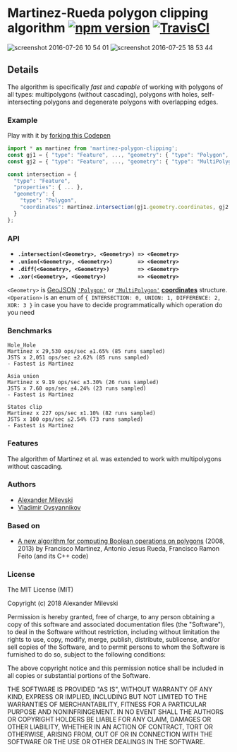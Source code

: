# Martinez-Rueda polygon clipping algorithm [![npm version](https://badge.fury.io/js/martinez-polygon-clipping.svg)](https://badge.fury.io/js/martinez-polygon-clipping) [![TravisCI](https://travis-ci.org/w8r/martinez.svg?branch=master)](https://travis-ci.org/w8r/martinez)

![screenshot 2016-07-26 10 54 01](https://cloud.githubusercontent.com/assets/26884/17131796/611b3b20-531f-11e6-941c-b0f8fd385016.png)
![screenshot 2016-07-25 18 53 44](https://cloud.githubusercontent.com/assets/26884/17131805/64b74134-531f-11e6-913b-81c0cbd1a618.png)


## Details

The algorithm is specifically *fast* and *capable* of working with polygons of all types: multipolygons (without cascading),
polygons with holes, self-intersecting polygons and degenerate polygons with overlapping edges.

### Example

Play with it by [forking this Codepen](https://codepen.io/w8r/pen/MjgqMx)

```js
import * as martinez from 'martinez-polygon-clipping';
const gj1 = { "type": "Feature", ..., "geometry": { "type": "Polygon", "coordinates": [ [ [x, y], ... ] ]};
const gj2 = { "type": "Feature", ..., "geometry": { "type": "MultiPolygon", "coordinates": [ [ [ [x, y], ...] ] ]};

const intersection = {
  "type": "Feature",
  "properties": { ... },
  "geometry": {
    "type": "Polygon",
    "coordinates": martinez.intersection(gj1.geometry.coordinates, gj2.geometry.coordinates)
  }
};
```

### API

* **`.intersection(<Geometry>, <Geometry>) => <Geometry>`**
* **`.union(<Geometry>, <Geometry>)        => <Geometry>`**
* **`.diff(<Geometry>, <Geometry>)         => <Geometry>`**
* **`.xor(<Geometry>, <Geometry>)          => <Geometry>`**

`<Geometry>` is [GeoJSON](http://geojson.org/geojson-spec.html) [`'Polygon'`](http://geojson.org/geojson-spec.html#id4) or [`'MultiPolygon'`](http://geojson.org/geojson-spec.html#id7) <u>**coordinates**</u> structure.
`<Operation>` is an enum of `{ INTERSECTION: 0, UNION: 1, DIFFERENCE: 2, XOR: 3 }` in case you have to decide programmatically
which operation do you need

### Benchmarks

```
Hole_Hole
Martinez x 29,530 ops/sec ±1.65% (85 runs sampled)
JSTS x 2,051 ops/sec ±2.62% (85 runs sampled)
- Fastest is Martinez

Asia union
Martinez x 9.19 ops/sec ±3.30% (26 runs sampled)
JSTS x 7.60 ops/sec ±4.24% (23 runs sampled)
- Fastest is Martinez

States clip
Martinez x 227 ops/sec ±1.10% (82 runs sampled)
JSTS x 100 ops/sec ±2.54% (73 runs sampled)
- Fastest is Martinez
```

### Features

The algorithm of Martinez et al. was extended to work with multipolygons without cascading.

### Authors

* [Alexander Milevski](https://github.com/w8r/)
* [Vladimir Ovsyannikov](https://github.com/sh1ng/)

### Based on

* [A new algorithm for computing Boolean operations on polygons](http://www.sciencedirect.com/science/article/pii/S0965997813000379) (2008, 2013) by Francisco Martinez, Antonio Jesus Rueda, Francisco Ramon Feito (and its C++ code)

### License

The MIT License (MIT)

Copyright (c) 2018 Alexander Milevski

Permission is hereby granted, free of charge, to any person obtaining a copy of this software and associated documentation files (the "Software"), to deal in the Software without restriction, including without limitation the rights to use, copy, modify, merge, publish, distribute, sublicense, and/or sell copies of the Software, and to permit persons to whom the Software is furnished to do so, subject to the following conditions:

The above copyright notice and this permission notice shall be included in all copies or substantial portions of the Software.

THE SOFTWARE IS PROVIDED "AS IS", WITHOUT WARRANTY OF ANY KIND, EXPRESS OR IMPLIED, INCLUDING BUT NOT LIMITED TO THE WARRANTIES OF MERCHANTABILITY, FITNESS FOR A PARTICULAR PURPOSE AND NONINFRINGEMENT. IN NO EVENT SHALL THE AUTHORS OR COPYRIGHT HOLDERS BE LIABLE FOR ANY CLAIM, DAMAGES OR OTHER LIABILITY, WHETHER IN AN ACTION OF CONTRACT, TORT OR OTHERWISE, ARISING FROM, OUT OF OR IN CONNECTION WITH THE SOFTWARE OR THE USE OR OTHER DEALINGS IN THE SOFTWARE.
